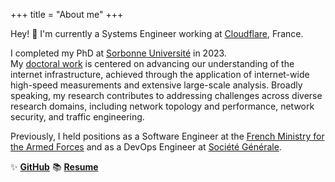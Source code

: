 +++
title = "About me"
+++

Hey! 👋 I'm currently a Systems Engineer working at [Cloudflare](https://www.cloudflare.com), France. 

I completed my PhD at [Sorbonne Université](https://www.sorbonne-universite.fr/en) in 2023.   
My [doctoral work](https://theses.hal.science/tel-04164622v1/document) is centered on advancing our understanding of the internet infrastructure, achieved through the application of internet-wide high-speed measurements and extensive large-scale analysis. Broadly speaking, my research contributes to addressing challenges across diverse research domains, including network topology and performance, network security, and traffic engineering.

Previously, I held positions as a Software Engineer at the [French Ministry for the Armed Forces](https://www.defense.gouv.fr) and as a DevOps Engineer at [Société Générale](https://www.societegenerale.com/en).

✨ [**GitHub**](https://github.com/matthieugouel) 📚 [**Resume**](https://github.com/matthieugouel/resume/blob/main/main.pdf)
